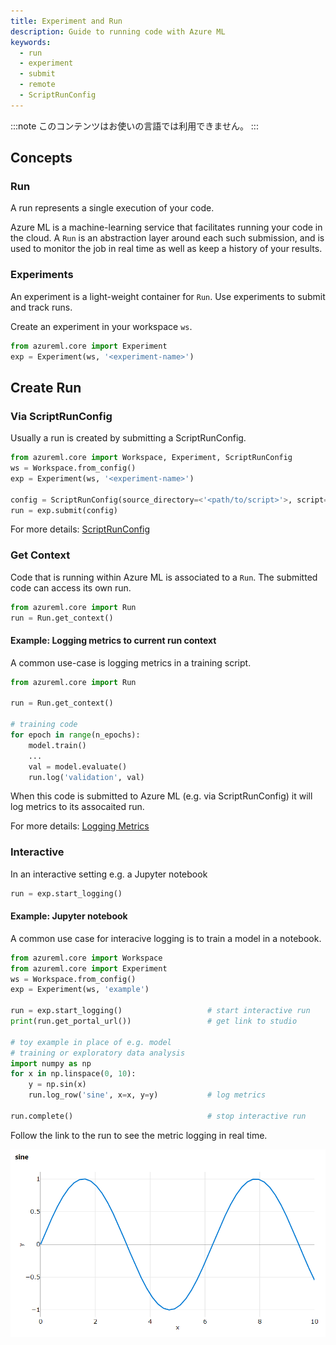 ```yaml
---
title: Experiment and Run
description: Guide to running code with Azure ML
keywords:
  - run
  - experiment
  - submit
  - remote
  - ScriptRunConfig
---
```


:::note
このコンテンツはお使いの言語では利用できません。
:::

## Concepts

### Run

A run represents a single execution of your code.

Azure ML is a machine-learning service that facilitates running your code in
the cloud. A `Run` is an abstraction layer around each such submission, and is used to
monitor the job in real time as well as keep a history of your results.

### Experiments

An experiment is a light-weight container for `Run`. Use experiments to submit
and track runs.

Create an experiment in your workspace `ws`.

```python
from azureml.core import Experiment
exp = Experiment(ws, '<experiment-name>')
```

## Create Run

### Via ScriptRunConfig

Usually a run is created by submitting a ScriptRunConfig.

```python
from azureml.core import Workspace, Experiment, ScriptRunConfig
ws = Workspace.from_config()
exp = Experiment(ws, '<experiment-name>')

config = ScriptRunConfig(source_directory=<'<path/to/script>'>, script='train.py', ...)
run = exp.submit(config)
```

For more details: [ScriptRunConfig](script-run-config)

### Get Context

Code that is running within Azure ML is associated to a `Run`. The submitted code
can access its own run.

```py
from azureml.core import Run
run = Run.get_context()
```

#### Example: Logging metrics to current run context

A common use-case is logging metrics in a training script.

```py title="train.py"
from azureml.core import Run

run = Run.get_context()

# training code
for epoch in range(n_epochs):
    model.train()
    ...
    val = model.evaluate()
    run.log('validation', val)
```

When this code is submitted to Azure ML (e.g. via ScriptRunConfig) it will log metrics to its assocaited run.

For more details: [Logging Metrics](logging)

### Interactive

In an interactive setting e.g. a Jupyter notebook

```python
run = exp.start_logging()
```

#### Example: Jupyter notebook

A common use case for interacive logging is to train a model in a notebook.

```py
from azureml.core import Workspace
from azureml.core import Experiment
ws = Workspace.from_config()
exp = Experiment(ws, 'example')

run = exp.start_logging()                   # start interactive run
print(run.get_portal_url())                 # get link to studio

# toy example in place of e.g. model
# training or exploratory data analysis
import numpy as np
for x in np.linspace(0, 10):
    y = np.sin(x)
    run.log_row('sine', x=x, y=y)           # log metrics

run.complete()                              # stop interactive run
```

Follow the link to the run to see the metric logging in real time.

![](img/run-ex-sine.png)
